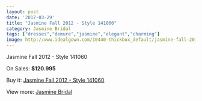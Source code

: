 ```yaml
---
layout: post
date: '2017-03-29'
title: "Jasmine Fall 2012 - Style 141060"
category: Jasmine Bridal
tags: ["dresses","demure","jasmine","elegant","charming"]
image: http://www.idealgown.com/10440-thickbox_default/jasmine-fall-2012-style-141060.jpg
---
```

Jasmine Fall 2012 - Style 141060

On Sales: **$120.995**
<a href="https://www.idealgown.com/en/jasmine-bridal/4293-jasmine-fall-2012-style-141060.html"><amp-img layout="responsive" width="600" height="600" src="//www.idealgown.com/10440-thickbox_default/jasmine-fall-2012-style-141060.jpg" alt="Jasmine Fall 2012 - Style 141060 0" /></a>
<a href="https://www.idealgown.com/en/jasmine-bridal/4293-jasmine-fall-2012-style-141060.html"><amp-img layout="responsive" width="600" height="600" src="//www.idealgown.com/10441-thickbox_default/jasmine-fall-2012-style-141060.jpg" alt="Jasmine Fall 2012 - Style 141060 1" /></a>

Buy it: [Jasmine Fall 2012 - Style 141060](https://www.idealgown.com/en/jasmine-bridal/4293-jasmine-fall-2012-style-141060.html "Jasmine Fall 2012 - Style 141060")

View more: [Jasmine Bridal](https://www.idealgown.com/en/50-jasmine-bridal "Jasmine Bridal")
